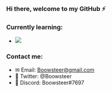 ### Hi there, welcome to my GitHub ⚡

### Currently learning:
- <img src="https://img.shields.io/badge/-Java-2e3440?logoColor=81a1c1&logo=Java" />

### Contact me:
- ✉ Email: Boowsteer@gmail.com
- 🐣 Twitter: @Boowsteer
- 👾 Discord: Boowsteer#7697
